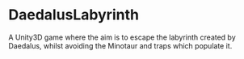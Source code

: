# DaedalusLabyrinth
A Unity3D game where the aim is to escape the labyrinth created by Daedalus, whilst avoiding the Minotaur and traps which populate it.
